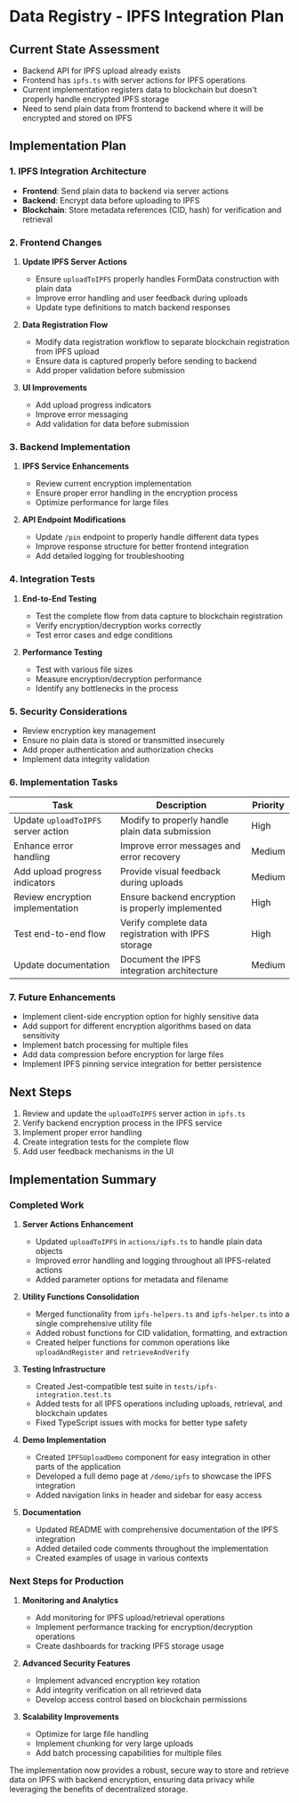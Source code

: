 # Data Registry - IPFS Integration Plan

## Current State Assessment

- Backend API for IPFS upload already exists
- Frontend has `ipfs.ts` with server actions for IPFS operations
- Current implementation registers data to blockchain but doesn't properly handle encrypted IPFS storage
- Need to send plain data from frontend to backend where it will be encrypted and stored on IPFS

## Implementation Plan

### 1. IPFS Integration Architecture

- **Frontend**: Send plain data to backend via server actions
- **Backend**: Encrypt data before uploading to IPFS
- **Blockchain**: Store metadata references (CID, hash) for verification and retrieval

### 2. Frontend Changes

1. **Update IPFS Server Actions**

   - Ensure `uploadToIPFS` properly handles FormData construction with plain data
   - Improve error handling and user feedback during uploads
   - Update type definitions to match backend responses

2. **Data Registration Flow**

   - Modify data registration workflow to separate blockchain registration from IPFS upload
   - Ensure data is captured properly before sending to backend
   - Add proper validation before submission

3. **UI Improvements**
   - Add upload progress indicators
   - Improve error messaging
   - Add validation for data before submission

### 3. Backend Implementation

1. **IPFS Service Enhancements**

   - Review current encryption implementation
   - Ensure proper error handling in the encryption process
   - Optimize performance for large files

2. **API Endpoint Modifications**
   - Update `/pin` endpoint to properly handle different data types
   - Improve response structure for better frontend integration
   - Add detailed logging for troubleshooting

### 4. Integration Tests

1. **End-to-End Testing**

   - Test the complete flow from data capture to blockchain registration
   - Verify encryption/decryption works correctly
   - Test error cases and edge conditions

2. **Performance Testing**
   - Test with various file sizes
   - Measure encryption/decryption performance
   - Identify any bottlenecks in the process

### 5. Security Considerations

- Review encryption key management
- Ensure no plain data is stored or transmitted insecurely
- Add proper authentication and authorization checks
- Implement data integrity validation

### 6. Implementation Tasks

| Task                                | Description                                         | Priority |
| ----------------------------------- | --------------------------------------------------- | -------- |
| Update `uploadToIPFS` server action | Modify to properly handle plain data submission     | High     |
| Enhance error handling              | Improve error messages and error recovery           | Medium   |
| Add upload progress indicators      | Provide visual feedback during uploads              | Medium   |
| Review encryption implementation    | Ensure backend encryption is properly implemented   | High     |
| Test end-to-end flow                | Verify complete data registration with IPFS storage | High     |
| Update documentation                | Document the IPFS integration architecture          | Medium   |

### 7. Future Enhancements

- Implement client-side encryption option for highly sensitive data
- Add support for different encryption algorithms based on data sensitivity
- Implement batch processing for multiple files
- Add data compression before encryption for large files
- Implement IPFS pinning service integration for better persistence

## Next Steps

1. Review and update the `uploadToIPFS` server action in `ipfs.ts`
2. Verify backend encryption process in the IPFS service
3. Implement proper error handling
4. Create integration tests for the complete flow
5. Add user feedback mechanisms in the UI

## Implementation Summary

### Completed Work

1. **Server Actions Enhancement**

   - Updated `uploadToIPFS` in `actions/ipfs.ts` to handle plain data objects
   - Improved error handling and logging throughout all IPFS-related actions
   - Added parameter options for metadata and filename

2. **Utility Functions Consolidation**

   - Merged functionality from `ipfs-helpers.ts` and `ipfs-helper.ts` into a single comprehensive utility file
   - Added robust functions for CID validation, formatting, and extraction
   - Created helper functions for common operations like `uploadAndRegister` and `retrieveAndVerify`

3. **Testing Infrastructure**

   - Created Jest-compatible test suite in `tests/ipfs-integration.test.ts`
   - Added tests for all IPFS operations including uploads, retrieval, and blockchain updates
   - Fixed TypeScript issues with mocks for better type safety

4. **Demo Implementation**

   - Created `IPFSUploadDemo` component for easy integration in other parts of the application
   - Developed a full demo page at `/demo/ipfs` to showcase the IPFS integration
   - Added navigation links in header and sidebar for easy access

5. **Documentation**
   - Updated README with comprehensive documentation of the IPFS integration
   - Added detailed code comments throughout the implementation
   - Created examples of usage in various contexts

### Next Steps for Production

1. **Monitoring and Analytics**

   - Add monitoring for IPFS upload/retrieval operations
   - Implement performance tracking for encryption/decryption operations
   - Create dashboards for tracking IPFS storage usage

2. **Advanced Security Features**

   - Implement advanced encryption key rotation
   - Add integrity verification on all retrieved data
   - Develop access control based on blockchain permissions

3. **Scalability Improvements**
   - Optimize for large file handling
   - Implement chunking for very large uploads
   - Add batch processing capabilities for multiple files

The implementation now provides a robust, secure way to store and retrieve data on IPFS with backend encryption, ensuring data privacy while leveraging the benefits of decentralized storage.
